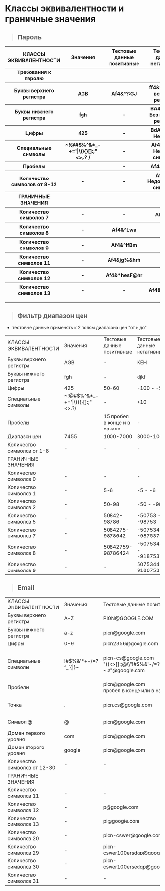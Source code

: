 # Классы эквивалентности и граничные значения

> ## Пароль

<table style='width:100%' >
    <thead>
      <tr align='center'>
        <th >КЛАССЫ ЭКВИВАЛЕНТНОСТИ</th>
        <th>Значения</th>
        <th>Тестовые данные позитивные</th>
        <th>Тестовые данные негативные</th>
      </tr>
      <tr align='center'>
        <th >Требования к паролю </th>
        <th></th>
        <th></th>
        <th></th>
      </tr>
        <tr align='center'>
        <th >Буквы верхнего регистра</th>
        <th>AGB</th>
        <th>Af4&^?:GJ</th>
        <th>ff4&#kds Без верхнего регистра</th>
      </tr>
      <tr align='center'>
        <th >Буквы нижнего регистра</th>
        <th>fgh</th>
        <th>-</th>
        <th>ВА4&^GDFK Без нижнего регистра</th>
      </tr>
      <tr align='center'>
        <th >Цифры</th>
        <th>425</th>
        <th>-</th>
        <th>ВdА&^AGKs Нет цифр</th>
      </tr>
      <tr align='center'>
        <th >Cпециальные символы</th>
        <th>~!@#$%^&*_-+='|\(){}[]:;"<>,.? /</th>
        <th>-</th>
        <th>Af474kdws Нет спец. символов</th>
      </tr>
       <tr align='center'>
        <th >Пробелы</th>
        <th> </th>
        <th>-</th>
        <th>Af4&^  GJ sa</th>
      </tr>
      </tr>
       <tr align='center'>
        <th >Количество символов от 8-12</th>
        <th>-</th>
        <th>-</th>
        <th>Af4^fgd Недостаточно символов</th>
       <tr align='center'>
        <th>ГРАНИЧНЫЕ ЗНАЧЕНИЯ</th>
        <th></th>
        <th></th>
        <th></th>
      </tr>
       <tr align='center'>
        <th >Количество символов 7</th>
        <th>-</th>
        <th>-</th>
        <th>Af4^gds</th>
      </tr>
       <tr align='center'>
        <th >Количество символов 8</th>
        <th>-</th>
        <th>Af4&^Lwa</th>
        <th>-</th>
      </tr>
        <tr align='center'>
        <th >Количество символов 9</th>
        <th>-</th>
        <th>Af4&^lfBm</th>
        <th>-</th>
      </tr>
       <tr align='center'>
        <th >Количество символов 11</th>
        <th>-</th>
        <th>Af4&jg%&hrh</th>
        <th>-</th>
      </tr>
       <tr align='center'>
        <th >Количество символов 12</th>
        <th>-</th>
        <th>Af4&*hesF@hr</th>
        <th>-</th>
      </tr>
        <tr align='center'>
        <th >Количество символов 13</th>
        <th>-</th>
        <th>-</th>
        <th>Af4&_fs!.grhs</th>
      </tr>
  </thead>
</table>  

---

> ## Фильтр диапазон цен

* тестовые данные применять к 2 полям диапазона цен "от и до"

<table style='width:100%'>
<tbody>
<tr>
<td>КЛАССЫ ЭКВИВАЛЕНТНОСТИ</td>
<td> Значения</td>
<td> Тестовые данные позитивные</td>
<td> Тестовые данные негативные</td>
</tr>
<tr>
<td>Буквы верхнего регистра</td
><td> AGB</td>
<td> -</td>
<td> КЕН</td>
</tr>
<tr>
<td>Буквы нижнего регистра</td>
<td> fgh</td>
<td> -</td>
<td> djkf</td>
</tr>
<tr>
<td>Цифры</td>
<td> 425</td>
<td> 50-60</td>
<td> -100 - -50</td>
</tr>
<tr>
<td>Cпециальные символы</td>
<td> ~!@#$%^&*_-+='|\(){}[]:;"<>.?/ </td>
<td>- </td><td> +10</td></tr>
<tr>
<td>Пробелы</td>
<td> </td>
<td> 15 пробел в конце и в начале</td>
<td> -</td>
</tr>
<tr>
<td>Диапазон цен</td
><td> 7455</td>
<td> 1000-7000</td>
<td> 3000-1000</td>
</tr>
<tr>
<td>Количество символов от 1-8</td>
<td>-</td>
<td>-</td>
<td> -</td>
</tr>
<tr>
<td>ГРАНИЧНЫЕ ЗНАЧЕНИЯ </td>
<td> </td>
<td> </td>
<td> </td>
</tr>
<tr>
<td>Количество символов 0</td>
<td>-</td>
<td>-</td>
<td>-</td>
</tr>
<tr>
<td>Количество символов 1</td>
<td>-</td>
<td> 5-6</td>
<td> -5 - -6</td>
</tr>
<tr>
<td>Количество символов 2</td>
<td>-</td>
<td> 50-98</td>
<td> -50 - -98</td>
</tr>
<tr>
<td>Количество символов 5</td>
<td>-</td>
<td> 50842-98786</td>
<td> -50753 - -98753</td>
</tr>
<tr>
<td>Количество символов 7</td>
<td>-</td>
<td> 5084275-9878642</td>
<td> -5075342 - -9875375</td>
</tr>
<tr>
<td>Количество символов 8</td>
<td>-</td>
<td> 50842759-98786424</td>
<td> -50753422 - -91875375</td>
</tr>
<tr>
<td>Количество символов 9</td>
<td>-</td>
<td>-</td>
<td> 507534422-918675375</td>
</tr>
</tbody>
</table>

> ## Email

<table style='width:100%'>
<tbody>
<tr><td>КЛАССЫ ЭКВИВАЛЕНТНОСТИ</td><td> Значения</td><td> Тестовые данные позитивные</td><td> Тестовые данные негативные</td></tr>
<tr><td>Буквы верхнего регистра</td><td> A-Z</td><td> PION@GOOGLE.COM</td><td>-</td></tr>
<tr><td>Буквы нижнего регистра</td><td> a-z</td><td> pion@google.com</td><td>-</td></tr>
<tr><td>Цифры</td><td> 0-9</td><td> pion2356@google.com</td><td>-</td></tr>
<tr><td>Cпециальные символы</td><td> !#$%&'*+-/=?^_`{|}~ </td><td> pion-cs@google.com <br> "()<>[]:;@\\"!#$%&'-/=?^_`{}| ~.a"@google.com </td><td> pion\cs@google.com <br> a"b(c)de:f;gi[j\k]l@example.com <br> (ни один из специальных символов в локальной части не разрешен вне кавычек)</td></tr>
<tr><td>Пробелы</td><td> </td><td> pion@google.com <br> пробел в конце или в начале</td><td> pion cs@google.com</td>
</tr>
<tr><td>Точка</td><td> .</td><td> pion.cs@google.com</td><td> pion..cs@google.com <br> pion.cs@google..com <br> pion@googlecom</td></tr>
<tr><td>Символ @</td><td>@</td> <td> pion@google.com</td><td> piongoogle.com <br> pion@@google.com</td></tr>
<tr><td>Домен первого уровня</td><td> com</td><td> pion@google.com</td><td> pion@google.</td></tr>
<tr><td>Домен второго уровня</td><td> google</td><td> pion@google.com</td><td> pion@.com</td></tr>
<tr><td>Количество символов от 12-30</td><td>-</td><td>-</td><td> -</td></tr>
<tr><td>ГРАНИЧНЫЕ ЗНАЧЕНИЯ </td><td> </td><td> </td><td> </td></tr>
<tr><td>Количество символов 11</td><td>-</td><td>-</td><td>@google.com</td></tr>
<tr><td>Количество символов 12</td><td>-</td><td>p@google.com</td><td>-</td></tr>
<tr><td>Количество символов 13</td><td>-</td><td> pi@google.com</td><td>-</td></tr>
<tr><td>Количество символов 20</td><td>-</td><td> pion-cswer@google.com</td><td>-</td></tr>
<tr><td>Количество символов 29</td><td>-</td><td> pion-cswer100ersdqp@google.com</td><td>-</td></tr>
<tr><td>Количество символов 30</td><td>-</td><td> pion-cswer100ersedqp@google.com</td><td>-</td></tr>
<tr><td>Количество символов 31</td><td>-</td><td>-</td><td>pion-cswer100erseddqp@google.com</td></tr>
</tbody>
</table>